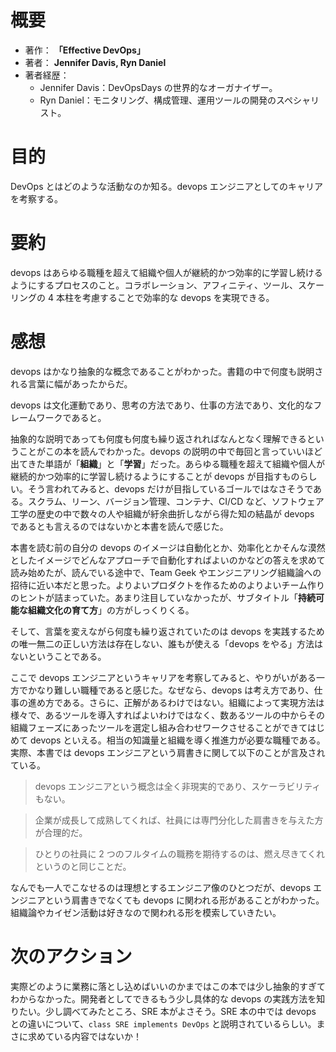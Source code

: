# 概要

- 著作： **「Effective DevOps」**
- 著者： **Jennifer Davis, Ryn Daniel**
- 著者経歴：
  - Jennifer Davis：DevOpsDays の世界的なオーガナイザー。
  - Ryn Daniel：モニタリング、構成管理、運用ツールの開発のスペシャリスト。

# 目的

DevOps とはどのような活動なのか知る。devops エンジニアとしてのキャリアを考察する。

# 要約

devops はあらゆる職種を超えて組織や個人が継続的かつ効率的に学習し続けるようにするプロセスのこと。コラボレーション、アフィニティ、ツール、スケーリングの 4 本柱を考慮することで効率的な devops を実現できる。

# 感想

devops はかなり抽象的な概念であることがわかった。書籍の中で何度も説明される言葉に幅があったからだ。

devops は文化運動であり、思考の方法であり、仕事の方法であり、文化的なフレームワークであると。

抽象的な説明であっても何度も何度も繰り返されればなんとなく理解できるということがこの本を読んでわかった。devops の説明の中で毎回と言っていいほど出てきた単語が「**組織**」と「**学習**」だった。あらゆる職種を超えて組織や個人が継続的かつ効率的に学習し続けるようにすることが devops が目指すものらしい。そう言われてみると、devops だけが目指しているゴールではなさそうである。スクラム、リーン、バージョン管理、コンテナ、CI/CD など、ソフトウェア工学の歴史の中で数々の人や組織が紆余曲折しながら得た知の結晶が devops であるとも言えるのではないかと本書を読んで感じた。

本書を読む前の自分の devops のイメージは自動化とか、効率化とかそんな漠然としたイメージでどんなアプローチで自動化すればよいのかなどの答えを求めて読み始めたが、読んでいる途中で、Team Geek やエンジニアリング組織論への招待に近い本だと思った。よりよいプロダクトを作るためのよりよいチーム作りのヒントが詰まっていた。あまり注目していなかったが、サブタイトル「**持続可能な組織文化の育て方**」の方がしっくりくる。

そして、言葉を変えながら何度も繰り返されていたのは devops を実践するための唯一無二の正しい方法は存在しない、誰もが使える「devops をやる」方法はないということである。

ここで devops エンジニアというキャリアを考察してみると、やりがいがある一方でかなり難しい職種であると感じた。なぜなら、devops は考え方であり、仕事の進め方である。さらに、正解があるわけではない。組織によって実現方法は様々で、あるツールを導入すればよいわけではなく、数あるツールの中からその組織フェーズにあったツールを選定し組み合わせワークさせることができてはじめて devops といえる。相当の知識量と組織を導く推進力が必要な職種である。実際、本書では devops エンジニアという肩書きに関して以下のことが言及されている。

> devops エンジニアという概念は全く非現実的であり、スケーラビリティもない。

> 企業が成長して成熟してくれば、社員には専門分化した肩書きを与えた方が合理的だ。

> ひとりの社員に 2 つのフルタイムの職務を期待するのは、燃え尽きてくれというのと同じことだ。

なんでも一人でこなせるのは理想とするエンジニア像のひとつだが、devops エンジニアという肩書きでなくても devops に関われる形があることがわかった。組織論やカイゼン活動は好きなので関われる形を模索していきたい。

# 次のアクション

実際どのように業務に落とし込めばいいのかまではこの本では少し抽象的すぎてわからなかった。開発者としてできるもう少し具体的な devops の実践方法を知りたい。少し調べてみたところ、SRE 本がよさそう。SRE 本の中では devops との違いについて、`class SRE implements DevOps` と説明されているらしい。まさに求めている内容ではないか！
